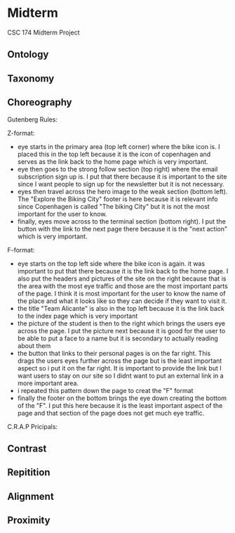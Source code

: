 # Midterm
CSC 174 Midterm Project


Ontology
  - 
  
Taxonomy
  - 
  
Choreography
  -


Gutenberg Rules: 

Z-format:
  - eye starts in the primary area (top left corner) where the bike icon is. I placed this in the top left because it is the icon of copenhagen and serves as the link back to the home page which is very important.
  - eye then goes to the strong follow section (top right) where the email subscription sign up is.  I put that there because it is important to the site since I want people to sign up for the newsletter but it is not necessary.
  - eyes then travel across the hero image to the weak section (bottom left).  The "Explore the Biking City" footer is here because it is relevant info since Copenhagen is called "The biking City" but it is not the most important for the user to know.
  - finally, eyes move across to the terminal section (bottom right). I put the button with the link to the next page there because it is the "next action" which is very important.

F-format:
  - eye starts on the top left side where the bike icon is again. it was important to put that there because it is the link back to the home page. I also put the headers and pictures of the site on the right because that is the area with the most eye traffic and those are the most important parts of the page.  I think it is most important for the user to know the name of the place and what it looks like so they can decide if they want to visit it.
  - the title "Team Alicante" is also in the top left because it is the link back to the index page which is very important
  - the picture of the student is then to the right which brings the users eye across the page. I put the picture next because it is good for the user to be able to put a face to a name but it is secondary to actually reading about them
  - the button that links to their personal pages is on the far right.  This drags the users eyes further across the page but is the least important aspect so i put it on the far right. It is important to provide the link but I want users to stay on our site so I didnt want to put an external link in a more important area.
  - i repeated this pattern down the page to creat the "F" format
  - finally the footer on the bottom brings the eye down creating the bottom of the "F". I put this here because it is the least important aspect of the page and that section of the page does not get much eye traffic.


C.R.A.P Pricipals:

Contrast
  - 
  
Repitition
  - 

Alignment
  - 

Proximity
  -

